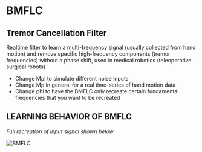 # BMFLC
## Tremor Cancellation Filter
Realtime filter to learn a multi-frequency signal (usually collected from hand motion) and remove specific high-frequency components (tremor frequencies) without a phase shift, used in medical robotics (teleoperative surgical robots)
- Change Mpi to simulate different noise inputs
- Change Mp in general for a real time-series of hand motion data
- Change phi to have the BMFLC only recreate certain fundamental frequencies that you want to be recreated

## LEARNING BEHAVIOR OF BMFLC

*Full recreation of input signal shown below*

![BMFLC](https://github.com/momoroowala/BMFLC/assets/10859547/17a0525c-a700-467f-bddb-1c75fcab707c)
